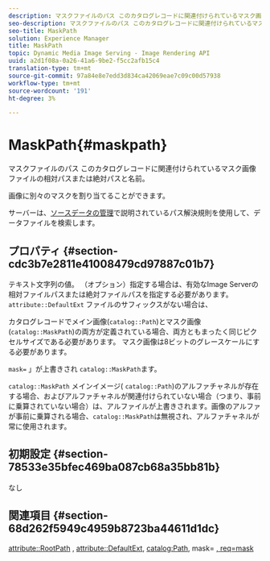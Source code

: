 ```yaml
---
description: マスクファイルのパス このカタログレコードに関連付けられているマスク画像ファイルの相対パスまたは絶対パスと名前。
seo-description: マスクファイルのパス このカタログレコードに関連付けられているマスク画像ファイルの相対パスまたは絶対パスと名前。
seo-title: MaskPath
solution: Experience Manager
title: MaskPath
topic: Dynamic Media Image Serving - Image Rendering API
uuid: a2d1f08a-0a26-41a6-9be2-f5cc2afb15c4
translation-type: tm+mt
source-git-commit: 97a84e8e7edd3d834ca42069eae7c09c00d57938
workflow-type: tm+mt
source-wordcount: '191'
ht-degree: 3%

---
```



# MaskPath{#maskpath}

マスクファイルのパス このカタログレコードに関連付けられているマスク画像ファイルの相対パスまたは絶対パスと名前。

画像に別々のマスクを割り当てることができます。

サーバーは、[ソースデータの管理](/help/aem-is-ir-api/is-api/image-serving-api-ref/c-configuration-and-administration/c-configuration-and-administration.md)で説明されているパス解決規則を使用して、データファイルを検索します。

## プロパティ {#section-cdc3b7e2811e41008479cd97887c01b7}

テキスト文字列の値。 （オプション）指定する場合は、有効なImage Serverの相対ファイルパスまたは絶対ファイルパスを指定する必要があります。 `attribute::DefaultExt` ファイルのサフィックスがない場合は、

カタログレコードでメイン画像(`catalog::Path`)とマスク画像(`catalog::MaskPath`)の両方が定義されている場合、両方ともまったく同じピクセルサイズである必要があります。 マスク画像は8ビットのグレースケールにする必要があります。

`mask=` 」が上書きされ `catalog::MaskPath`ます。

`catalog::MaskPath` メインイメージ(  `catalog::Path`)のアルファチャネルが存在する場合、およびアルファチャネルが関連付けられていない場合（つまり、事前に乗算されていない場合）は、アルファイルが上書きされます。画像のアルファが事前に乗算される場合、`catalog::MaskPath`は無視され、アルファチャネルが常に使用されます。

## 初期設定 {#section-78533e35bfec469ba087cb68a35bb81b}

なし

## 関連項目 {#section-68d262f5949c4959b8723ba44611d1dc}

[attribute::RootPath](/help/aem-is-ir-api/is-api/image-catalog/image-serving-api-ref/c-image-catalog-reference/c-attributes-reference/r-rootpath.md) ,  [attribute::DefaultExt](/help/aem-is-ir-api/is-api/image-catalog/image-serving-api-ref/c-image-catalog-reference/c-attributes-reference/r-defaultext.md),  [catalog:Path](../../../../../../is-api/image-catalog/image-serving-api-ref/c-image-catalog-reference/c-image-svg-data-reference/c-image-data-reference/r-path-cat.md#reference-306afcaff172440ca81b85da8d78213c), mask= [, ](/help/aem-is-ir-api/is-api/http-ref/image-serving-api-ref/c-http-protocol-reference/c-command-reference/r-mask.md) [req=mask](/help/aem-is-ir-api/is-api/http-ref/image-serving-api-ref/c-http-protocol-reference/c-command-reference/r-req/r-req.md)
